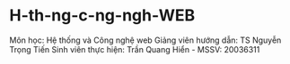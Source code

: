# H-th-ng-c-ng-ngh-WEB
Môn học: Hệ thống và Công nghệ web
Giảng viên hướng dẫn: TS Nguyễn Trọng Tiến
Sinh viên thực hiện: Trần Quang Hiển - MSSV: 20036311
